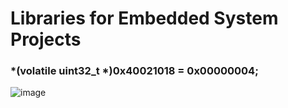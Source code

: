<h1> Libraries for Embedded System Projects </h1>

###  *(volatile uint32_t *)0x40021018 = 0x00000004;

![image](https://user-images.githubusercontent.com/38166489/77253310-3d1a4680-6c7f-11ea-9af2-ecdd8e2d15e3.png)
